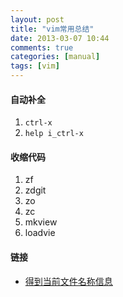 ```yaml
---
layout: post
title: "vim常用总结"
date: 2013-03-07 10:44
comments: true
categories: [manual]
tags: [vim]
---
```


#### 自动补全

1. `ctrl-x`
2. `help i_ctrl-x`

#### 收缩代码

1. zf
2. zdgit
3. zo
4. zc
5. mkview
6. loadvie

#### 链接

* [得到当前文件名称信息](http://vim.wikia.com/wiki/Get_the_name_of_the_current_file)
